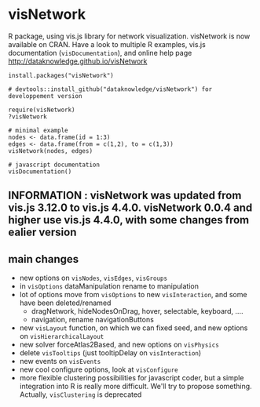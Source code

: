 # visNetwork
R package, using vis.js library for network visualization. visNetwork is now available on CRAN.
Have a look to multiple R examples, vis.js documentation (````visDocumentation````), and online help page http://dataknowledge.github.io/visNetwork

```` 
install.packages("visNetwork")

# devtools::install_github("dataknowledge/visNetwork") for developpement version

require(visNetwork)
?visNetwork

# minimal example
nodes <- data.frame(id = 1:3)
edges <- data.frame(from = c(1,2), to = c(1,3))
visNetwork(nodes, edges)

# javascript documentation
visDocumentation()
````

## INFORMATION : visNetwork was updated from vis.js 3.12.0 to vis.js 4.4.0. visNetwork 0.0.4 and higher use vis.js 4.4.0, with some changes from ealier version

## main changes

- new options on ````visNodes````, ````visEdges````, ````visGroups````
- in ````visOptions```` dataManipulation rename to manipulation
- lot of options move from ````visOptions```` to new ````visInteraction````, and some have been deleted/renamed
  - dragNetwork, hideNodesOnDrag, hover, selectable, keyboard, ....
  - navigation, rename navigationButtons
- new ````visLayout```` function, on which we can fixed seed, and new options on ````visHierarchicalLayout ````
- new solver forceAtlas2Based, and new options on ````visPhysics````
- delete ````visTooltips```` (just tooltipDelay on ````visInteraction````)
- new events on  ````visEvents ````
- new cool configure options, look at ````visConfigure  ````
- more flexible clustering possibilities for javascript coder, but a simple integration into R is really more difficult. We'll try to propose something. Actually, ````visClustering```` is deprecated
